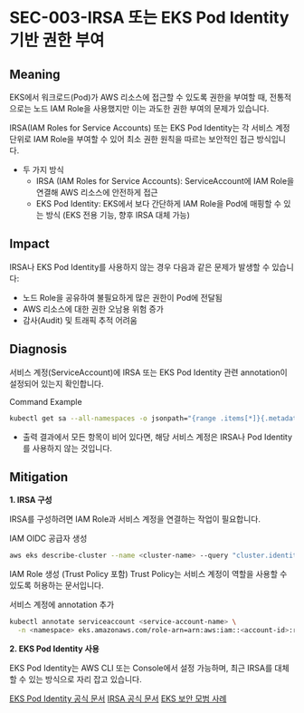 # SEC-003-IRSA 또는 EKS Pod Identity 기반 권한 부여

## **Meaning**
EKS에서 워크로드(Pod)가 AWS 리소스에 접근할 수 있도록 권한을 부여할 때, 전통적으로는 노드 IAM Role을 사용했지만 이는 과도한 권한 부여의 문제가 있습니다.

IRSA(IAM Roles for Service Accounts) 또는 EKS Pod Identity는 각 서비스 계정 단위로 IAM Role을 부여할 수 있어 최소 권한 원칙을 따르는 보안적인 접근 방식입니다.

- 두 가지 방식
  - IRSA (IAM Roles for Service Accounts): ServiceAccount에 IAM Role을 연결해 AWS 리소스에 안전하게 접근
  - EKS Pod Identity: EKS에서 보다 간단하게 IAM Role을 Pod에 매핑할 수 있는 방식 (EKS 전용 기능, 향후 IRSA 대체 가능)

## **Impact**
IRSA나 EKS Pod Identity를 사용하지 않는 경우 다음과 같은 문제가 발생할 수 있습니다:

- 노드 Role을 공유하여 불필요하게 많은 권한이 Pod에 전달됨
- AWS 리소스에 대한 권한 오남용 위험 증가
- 감사(Audit) 및 트래픽 추적 어려움

## **Diagnosis**
서비스 계정(ServiceAccount)에 IRSA 또는 EKS Pod Identity 관련 annotation이 설정되어 있는지 확인합니다.

Command Example
```bash
kubectl get sa --all-namespaces -o jsonpath="{range .items[*]}{.metadata.namespace}{'\t'}{.metadata.name}{'\t'}{.metadata.annotations.eks\.amazonaws\.com/role-arn}{'\t'}{.metadata.annotations.eks\.amazonaws\.com/identity}{'\t'}{.metadata.annotations.eks\.amazonaws\.com/audience}{'\n'}{end}" | grep -v "kube-system"
```

- 출력 결과에서 모든 항목이 비어 있다면, 해당 서비스 계정은 IRSA나 Pod Identity를 사용하지 않는 것입니다.

## **Mitigation**
**1. IRSA 구성**

IRSA를 구성하려면 IAM Role과 서비스 계정을 연결하는 작업이 필요합니다.

IAM OIDC 공급자 생성
```bash
aws eks describe-cluster --name <cluster-name> --query "cluster.identity.oidc.issuer" --output text
```

IAM Role 생성 (Trust Policy 포함)
Trust Policy는 서비스 계정이 역할을 사용할 수 있도록 허용하는 문서입니다.

서비스 계정에 annotation 추가
```bash
kubectl annotate serviceaccount <service-account-name> \
  -n <namespace> eks.amazonaws.com/role-arn=arn:aws:iam::<account-id>:role/<role-name>
```

**2. EKS Pod Identity 사용**

EKS Pod Identity는 AWS CLI 또는 Console에서 설정 가능하며, 최근 IRSA를 대체할 수 있는 방식으로 자리 잡고 있습니다.

[EKS Pod Identity 공식 문서](https://docs.aws.amazon.com/eks/latest/userguide/pod-identities.html)
[IRSA 공식 문서](https://docs.aws.amazon.com/eks/latest/userguide/iam-roles-for-service-accounts.html)
[EKS 보안 모범 사례](https://docs.aws.amazon.com/eks/latest/userguide/security-best-practices.html)